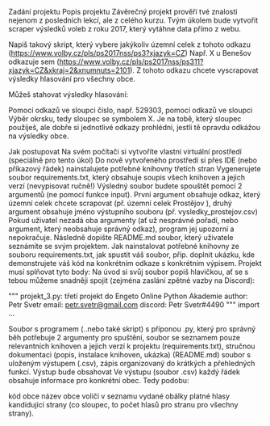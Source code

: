 Zadání projektu
Popis projektu
Závěrečný projekt prověří tvé znalosti nejenom z posledních lekcí, ale z celého kurzu. Tvým úkolem bude vytvořit scraper výsledků voleb z roku 2017, který vytáhne data přímo z webu.

Napiš takový skript, který vybere jakýkoliv územní celek z tohoto odkazu (https://www.volby.cz/pls/ps2017nss/ps3?xjazyk=CZ) Např. X u Benešov odkazuje sem (https://www.volby.cz/pls/ps2017nss/ps311?xjazyk=CZ&xkraj=2&xnumnuts=2101). Z tohoto odkazu chcete vyscrapovat výsledky hlasování pro všechny obce.

Můžeš stahovat výsledky hlasování:

Pomocí odkazů ve sloupci číslo, např. 529303,
pomocí odkazů ve sloupci Výběr okrsku, tedy sloupec se symbolem X.
Je na tobě, který sloupec použiješ, ale dobře si jednotlivé odkazy prohlédni, jestli tě opravdu odkážou na výsledky obce.

Jak postupovat
Na svém počítači si vytvoříte vlastní virtuální prostředí (speciálně pro tento úkol)
Do nově vytvořeného prostředí si přes IDE (nebo příkazový řádek) nainstalujete potřebné knihovny třetích stran
Vygenerujete soubor requirements.txt, který obsahuje soupis všech knihoven a jejich verzí (nevypisovat ručně!)
Výsledný soubor budete spouštět pomocí 2 argumentů (ne pomocí funkce input). První argument obsahuje odkaz, který územní celek chcete scrapovat (př. územní celek Prostějov ), druhý argument obsahuje jméno výstupního souboru (př. vysledky_prostejov.csv)
Pokud uživatel nezadá oba argumenty (ať už nesprávné pořadí, nebo argument, který neobsahuje správný odkaz), program jej upozorní a nepokračuje.
Následně dopište README.md soubor, který uživatele seznámíte se svým projektem. Jak nainstalovat potřebné knihovny ze souboru requirements.txt, jak spustit váš soubor, příp. doplnit ukázku, kde demonstrujete váš kód na konkrétním odkaze s konkrétním výpisem.
Projekt musí splňovat tyto body:
Na úvod si svůj soubor popiš hlavičkou, ať se s tebou můžeme snadněji spojit (zejména zaslání zpětné vazby na Discord):

"""
projekt_3.py: třetí projekt do Engeto Online Python Akademie
author: Petr Svetr
email: petr.svetr@gmail.com
discord: Petr Svetr#4490
"""
import ...

Soubor s programem (..nebo také skript) s příponou .py, který pro správný běh potřebuje 2 argumenty pro spuštění,
soubor se seznamem pouze relevantních knihoven a jejich verzí k projektu (requirements.txt),
stručnou dokumentaci (popis, instalace knihoven, ukázka) (README.md)
soubor s uloženým výstupem (.csv),
zápis organizovaný do krátkých a přehledných funkcí.
Výstup bude obsahovat
Ve výstupu (soubor .csv) každý řádek obsahuje informace pro konkrétní obec. Tedy podobu:

kód obce
název obce
voliči v seznamu
vydané obálky
platné hlasy
kandidující strany (co sloupec, to počet hlasů pro stranu pro všechny strany).
